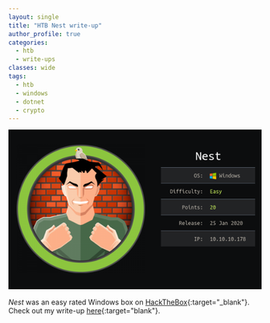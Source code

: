 ```yaml
---
layout: single
title: "HTB Nest write-up"
author_profile: true
categories: 
  - htb
  - write-ups
classes: wide
tags:
  - htb
  - windows
  - dotnet
  - crypto
---
```


![Nest on HTB](/assets/images/nest_info.png)

*Nest* was an easy rated Windows box on [HackTheBox](https://www.hackthebox.eu/){:target="_blank"}. Check out my write-up [here](https://github.com/Muemmelmoehre/write-ups/blob/master/nest.pdf){:target="blank"}.
